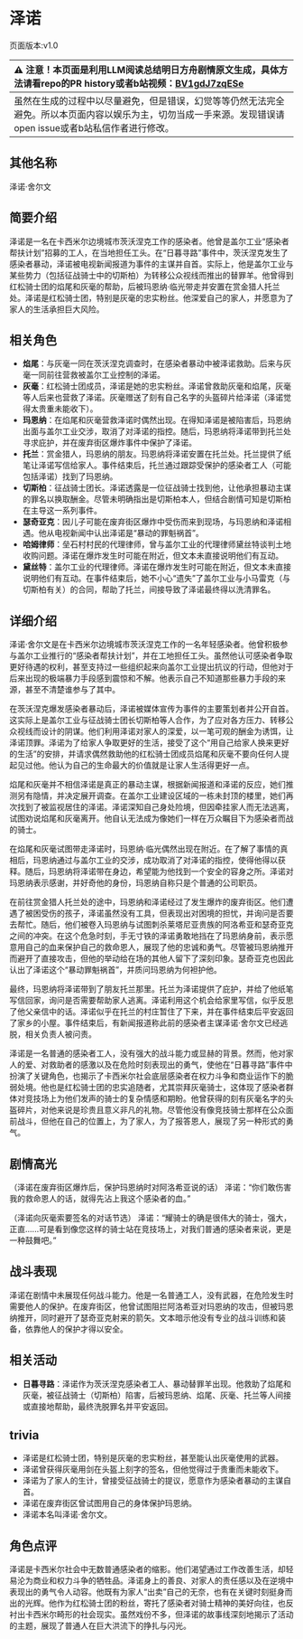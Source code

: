 # 泽诺
页面版本:v1.0
 

| :warning: 注意！本页面是利用LLM阅读总结明日方舟剧情原文生成，具体方法请看repo的PR history或者b站视频：[BV1gdJ7zqESe](https://www.bilibili.com/video/BV1gdJ7zqESe/)         |
|:----------------------------|
| 虽然在生成的过程中以尽量避免，但是错误，幻觉等等仍然无法完全避免。所以本页面内容以娱乐为主，切勿当成一手来源。发现错误请open issue或者b站私信作者进行修改。|



## 其他名称
泽诺·舍尔文
## 简要介绍
泽诺是一名在卡西米尔边境城市茨沃涅克工作的感染者。他曾是盖尔工业“感染者帮扶计划”招募的工人，在当地担任工头。在“日暮寻路”事件中，茨沃涅克发生了感染者暴动，泽诺被电视新闻报道为事件的主谋并自首。实际上，他是盖尔工业与某些势力（包括征战骑士中的切斯柏）为转移公众视线而推出的替罪羊。他曾得到红松骑士团的焰尾和灰毫的帮助，后被玛恩纳·临光带走并安置在赏金猎人托兰处。泽诺是红松骑士团，特别是灰毫的忠实粉丝。他深爱自己的家人，并愿意为了家人的生活承担巨大风险。
## 相关角色
-   **焰尾**：与灰毫一同在茨沃涅克调查时，在感染者暴动中被泽诺救助。后来与灰毫一同前往营救被盖尔工业控制的泽诺。
-   **灰毫**：红松骑士团成员，泽诺是她的忠实粉丝。泽诺曾救助灰毫和焰尾，灰毫等人后来也营救了泽诺。灰毫赠送了刻有自己名字的头盔碎片给泽诺（泽诺觉得太贵重未能收下）。
-   **玛恩纳**：在焰尾和灰毫营救泽诺时偶然出现。在得知泽诺是被陷害后，玛恩纳出面与盖尔工业交涉，取消了对泽诺的指控。随后，玛恩纳将泽诺带到托兰处寻求庇护，并在废弃街区爆炸事件中保护了泽诺。
-   **托兰**：赏金猎人，玛恩纳的朋友。玛恩纳将泽诺安置在托兰处。托兰提供了纸笔让泽诺写信给家人。事件结束后，托兰通过跟踪受保护的感染者工人（可能包括泽诺）找到了玛恩纳。
-   **切斯柏**：征战骑士团长。泽诺透露是一位征战骑士找到他，让他承担暴动主谋的罪名以换取酬金。尽管未明确指出是切斯柏本人，但结合剧情可知是切斯柏在主导这一系列事件。
-   **瑟奇亚克**：因儿子可能在废弃街区爆炸中受伤而来到现场，与玛恩纳和泽诺相遇。他从电视新闻中认出泽诺是“暴动的罪魁祸首”。
-   **哈姆律师**：垒石村村民的代理律师，曾与盖尔工业的代理律师黛丝特谈判土地收购问题。泽诺在爆炸发生时可能在附近，但文本未直接说明他们有互动。
-   **黛丝特**：盖尔工业的代理律师。泽诺在爆炸发生时可能在附近，但文本未直接说明他们有互动。在事件结束后，她不小心“遗失”了盖尔工业与小马雷克（与切斯柏有关）的合同，帮助了托兰，间接导致了泽诺最终得以洗清罪名。
## 详细介绍
泽诺·舍尔文是在卡西米尔边境城市茨沃涅克工作的一名年轻感染者。他曾积极参与盖尔工业推行的“感染者帮扶计划”，并在工地担任工头。虽然他认可感染者争取更好待遇的权利，甚至支持过一些组织起来向盖尔工业提出抗议的行动，但他对于后来出现的极端暴力手段感到震惊和不解。他表示自己不知道那些暴力手段的来源，甚至不清楚谁参与了其中。

在茨沃涅克爆发感染者暴动后，泽诺被媒体宣传为事件的主要策划者并公开自首。这实际上是盖尔工业与征战骑士团长切斯柏等人合作，为了应对各方压力、转移公众视线而设计的阴谋。他们利用泽诺对家人的深爱，以一笔可观的酬金为诱饵，让泽诺顶罪。泽诺为了给家人争取更好的生活，接受了这个“用自己给家人换来更好的生活”的安排，并请求偶然救助他的红松骑士团成员焰尾和灰毫不要向任何人提起见过他。他认为自己的生命最大的价值就是让家人生活得更好一点。

焰尾和灰毫并不相信泽诺是真正的暴动主谋，根据新闻报道和泽诺的反应，她们推测另有隐情，并决定展开调查。在盖尔工业建设区域的一栋未封顶的楼里，她们再次找到了被监视居住的泽诺。泽诺深知自己身处险境，但因牵挂家人而无法逃离，试图劝说焰尾和灰毫离开。他自认无法成为像她们一样在万众瞩目下为感染者而战的骑士。

在焰尾和灰毫试图带走泽诺时，玛恩纳·临光偶然出现在附近。在了解了事情的真相后，玛恩纳通过与盖尔工业的交涉，成功取消了对泽诺的指控，使得他得以获释。随后，玛恩纳将泽诺带在身边，希望能为他找到一个安全的容身之所。泽诺对玛恩纳表示感谢，并好奇他的身份，玛恩纳自称只是个普通的公司职员。

在前往赏金猎人托兰处的途中，玛恩纳和泽诺经过了发生爆炸的废弃街区。他们遭遇了被困受伤的孩子，泽诺虽然没有工具，但表现出对困境的担忧，并询问是否要去帮忙。随后，他们被卷入玛恩纳与试图刺杀莱塔尼亚贵族的阿洛希亚和瑟奇亚克之间的冲突。在这个危急时刻，手无寸铁的泽诺勇敢地挡在了玛恩纳身前，表示愿意用自己的血来保护自己的救命恩人，展现了他的忠诚和勇气。尽管被玛恩纳推开而避开了直接攻击，但他的举动给在场的其他人留下了深刻印象。瑟奇亚克也因此认出了泽诺这个“暴动罪魁祸首”，并质问玛恩纳为何袒护他。

最终，玛恩纳将泽诺带到了朋友托兰那里。托兰为泽诺提供了庇护，并给了他纸笔写信回家，询问是否需要帮助家人逃离。泽诺利用这个机会给家里写信，似乎反思了他父亲信中的话。泽诺似乎在托兰的村庄暂住了下来，并在事件结束后平安返回了家乡的小屋。事件结束后，有新闻报道称此前的感染者主谋泽诺·舍尔文已经逃脱，相关负责人被问责。

泽诺是一名普通的感染者工人，没有强大的战斗能力或显赫的背景。然而，他对家人的爱、对救助者的感激以及在危险时刻表现出的勇气，使他在“日暮寻路”事件中扮演了关键角色，也揭示了卡西米尔社会底层感染者在权力斗争和商业运作下的脆弱处境。他也是红松骑士团的忠实追随者，尤其崇拜灰毫骑士，这体现了感染者群体对竞技场上为他们发声的骑士的复杂情感和期盼。他曾获得的刻有灰毫名字的头盔碎片，对他来说是珍贵且意义非凡的礼物。尽管他没有像竞技骑士那样在公众面前战斗，但他在自己的位置上，为了家人，为了报答恩人，展现了另一种形式的勇气。
## 剧情高光
（泽诺在废弃街区爆炸后，保护玛恩纳时对阿洛希亚说的话）
泽诺：“你们敢伤害我的救命恩人的话，就得先沾上我这个感染者的血。”

（泽诺向灰毫索要签名的对话节选）
泽诺：“耀骑士的确是很伟大的骑士，强大，正直......可是看到像您这样的骑士站在竞技场上，对我们普通的感染者来说，更是一种鼓舞吧。”
## 战斗表现
泽诺在剧情中未展现任何战斗能力。他是一名普通工人，没有武器，在危险发生时需要他人的保护。在废弃街区，他曾试图阻拦阿洛希亚对玛恩纳的攻击，但被玛恩纳推开，同时避开了瑟奇亚克射来的箭矢。文本暗示他没有专业的战斗训练和装备，依靠他人的保护才得以安全。
## 相关活动
-   **日暮寻路**：泽诺作为茨沃涅克感染者工人、暴动替罪羊出现。他救助了焰尾和灰毫，被征战骑士（切斯柏）陷害，后被玛恩纳、焰尾、灰毫、托兰等人间接或直接地帮助，最终洗脱罪名并平安返回。
## trivia
*   泽诺是红松骑士团，特别是灰毫的忠实粉丝，甚至能认出灰毫使用的武器。
*   泽诺曾获得灰毫用剑在头盔上刻字的签名，但他觉得过于贵重而未能收下。
*   泽诺为了家人的生计，曾接受征战骑士的提议，愿意作为感染者暴动的主谋自首。
*   泽诺在废弃街区曾试图用自己的身体保护玛恩纳。
*   泽诺本名叫泽诺·舍尔文。
## 角色点评
泽诺是卡西米尔社会中无数普通感染者的缩影。他们渴望通过工作改善生活，却轻易沦为商业和权力斗争的牺牲品。泽诺身上的善良、对家人的责任感以及在逆境中表现出的勇气令人动容。他既有为家人“出卖”自己的无奈，也有在关键时刻挺身而出的光辉。他作为红松骑士团的粉丝，寄托了感染者对骑士精神的美好向往，也反衬出卡西米尔畸形的社会现实。虽然戏份不多，但泽诺的故事线深刻地揭示了活动的主题，展现了普通人在巨大洪流下的挣扎与闪光。